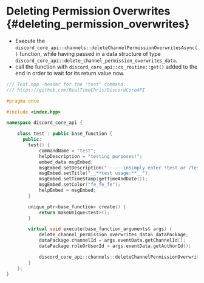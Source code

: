 Deleting Permission Overwrites {#deleting_permission_overwrites}
============
- Execute the `discord_core_api::channels::deleteChannelPermissionOverwritesAsync()` function, while having passed in a data structure of type `discord_core_api::delete_channel_permission_overwrites_data`.
- call the function with `discord_core_api::co_routine::get()` added to the end in order to wait for its return value now.

```cpp
/// Test.hpp -header for the "test" command.
/// https://github.com/RealTimeChris/DiscordCoreAPI

#pragma once

#include <index.hpp>

namespace discord_core_api {

	class test : public base_function {
	  public:
		test() {
			commandName = "test";
			helpDescription = "testing purposes!";
			embed_data msgEmbed;
			msgEmbed.setDescription("------\nSimply enter !test or /test!\n------");
			msgEmbed.setTitle("__**test usage:**__");
			msgEmbed.setTimeStamp(getTimeAndDate());
			msgEmbed.setColor("fe_fe_fe");
			helpEmbed = msgEmbed;
		}

		unique_ptr<base_function> create() {
			return makeUnique<test>();
		}

		virtual void execute(base_function_arguments& args) {
			delete_channel_permission_overwrites_data& dataPackage;
			dataPackage.channelId = args.eventData.getChannelId();
			dataPackage.roleOrUserId = args.eventData.getAuthorId();

			discord_core_api::channels::deleteChannelPermissionOverwritesAsync(const& dataPackage).get();
		}
	};
}
```
